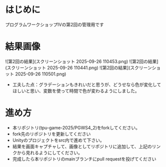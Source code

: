# はじめに
プログラムワークショップⅣの第2回の管理用です

# 結果画像

![第2回の結果](スクリーンショット 2025-09-26 110453.png)
![第2回の結果](スクリーンショット 2025-09-26 110441.png)
![第2回の結果](スクリーンショット 2025-09-26 110501.png)

- 工夫した点：グラデーションもきれいだと思うが、どうせなら色が変化してほしいと思い、変数を使って時間で色が変わるようにしました。

# 進め方

- 本リポジトリ(tpu-game-2025/PGWS4_2)をforkしてください。
- fork先のリポジトリを更新してください
- Unityのプロジェクトをsrc内で進めて下さい。
- 結果を画面キャプチャして、画像としてリポジトリに追加して、上記のリンクから見れるようにしてください。
- 完成したら本リポジトリのmainブランチにpull requestを投げてください

